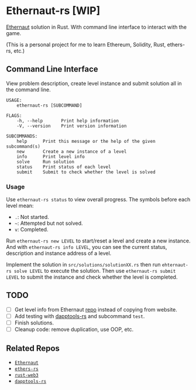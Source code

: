 # Ethernaut-rs [WIP]
[Ethernaut](https://ethernaut.openzeppelin.com/) solution in Rust. With command line interface to
interact with the game.

(This is a personal project for me to learn Ethereum, Solidity, Rust, ethers-rs, etc.)


## Command Line Interface
View problem description, create level instance and submit solution all in the command line.
```
USAGE:
    ethernaut-rs [SUBCOMMAND]

FLAGS:
    -h, --help       Print help information
    -V, --version    Print version information

SUBCOMMANDS:
    help      Print this message or the help of the given subcommand(s)
    new       Create a new instance of a level
    info      Print level info
    solve     Run solution
    status    Print status of each level
    submit    Submit to check whether the level is solved
```

### Usage
Use `ethernaut-rs status` to view overall progress. The symbols before each level mean:
- `.`: Not started.
- `~`: Attempted but not solved.
- `v`: Completed.

Run `ethernaut-rs new LEVEL` to start/reset a level and create a new instance. And with
`ethernaut-rs info LEVEL`, you can see the current status, description and instance address of a
level.

Implement the solution in `src/solutions/solutionXX.rs` then run `ehternaut-rs solve LEVEL` to
execute the solution. Then use `ethernaut-rs submit LEVEL` to submit the instance and check whether
the level is completed.

## TODO
- [ ] Get level info from Ethernaut [repo](https://github.com/OpenZeppelin/ethernaut) instead of
copying from website.
- [ ] Add testing with [dapptools-rs](https://github.com/gakonst/dapptools-rs) and subcommand `test`.
- [ ] Finish solutions.
- [ ] Cleanup code: remove duplication, use OOP, etc.

## Related Repos
- [`Ethernaut`](https://github.com/OpenZeppelin/ethernaut)
- [`ethers-rs`](https://github.com/gakonst/ethers-rs)
- [`rust-web3`](https://github.com/tomusdrw/rust-web3/)
- [`dapptools-rs`](https://github.com/gakonst/dapptools-rs)
